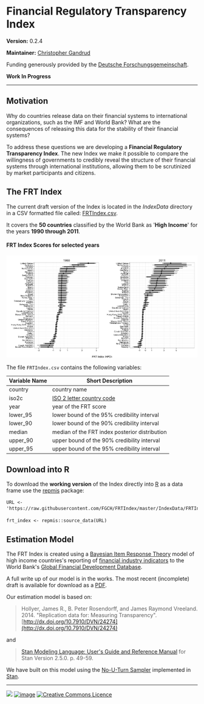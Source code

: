 Financial Regulatory Transparency Index
========

**Version:** 0.2.4

**Maintainer:**
[Christopher Gandrud](http://christophergandrud.blogspot.de/p/biocontact.html)

Funding generously provided by the
[Deutsche Forschungsgemeinschaft](http://www.dfg.de/en/).

**Work In Progress**

---

## Motivation

Why do countries release data on their financial systems to international
organizations, such as the IMF and World Bank? What are the consequences of
releasing this data for the stability of their financial systems?

To address these questions we are developing a **Financial Regulatory
Transparency Index**. The new Index we make it possible to compare the
willingness of governments to credibly reveal the structure of their financial
systems through international institutions, allowing them to be scrutinized by
market participants and citizens.

## The FRT Index

The current draft version of the Index is located in the *IndexData* directory
in a CSV formatted file called:
[FRTIndex.csv](https://raw.githubusercontent.com/FGCH/FRTIndex/master/IndexData/FRTIndex.csv).

It covers the **50 countries** classified by the World Bank as
'**High Income**' for the years **1990 through 2011**.

#### FRT Index Scores for selected years

![FRT Overview](FRT_overview.png)

The file `FRTIndex.csv` contains the following variables:

| Variable Name | Short Description                              |
| ------------- | ---------------------------------------------- |
| country       | country name                                   |
| iso2c         | [ISO 2 letter country code](http://en.wikipedia.org/wiki/ISO_3166-1_alpha-2) |
| year          | year of the FRT score                          |
| lower_95      | lower bound of the 95% credibility interval    |
| lower_90      | lower bound of the 90% credibility interval    |
| median        | median of the FRT index posterior distribution |
| upper_90      | upper bound of the 90% credibility interval    |
| upper_95      | upper bound of the 95% credibility interval    |

## Download into R

To download the **working version** of the Index directly into
[R](http://www.r-project.org/) as a data frame use the
[repmis](http://cran.r-project.org/web/packages/repmis/index.html) package:

```{S}
URL <- 'https://raw.githubusercontent.com/FGCH/FRTIndex/master/IndexData/FRTIndex.csv'

frt_index <- repmis::source_data(URL)
```

## Estimation Model

The FRT Index is created using a
[Bayesian Item Response Theory](http://en.wikipedia.org/wiki/Item_response_theory)
model of high income countries's reporting of [financial industry indicators](https://github.com/FGCH/FRTIndex/blob/master/source/IndicatorDescript/IncludedIndicators.csv)
to the World Bank's
[Global Financial Development Database](http://data.worldbank.org/data-catalog/global-financial-development).

A full write up of our model is in the works. The most recent (incomplete) draft
is available for download as a
[PDF](https://github.com/FGCH/FRTIndex/blob/master/paper/FRTIndexPaper.pdf?raw=true).

Our estimation model is based on:

> Hollyer, James R., B. Peter Rosendorff, and James Raymond Vreeland. 2014.
"Replication data for: Measuring Transparency".
[http://dx.doi.org/10.7910/DVN/24274](http://dx.doi.org/10.7910/DVN/24274)

and

> [Stan Modeling Language: User's Guide and Reference Manual](http://mc-stan.org/manual.html)
for Stan Version 2.5.0. p. 49-59.

We have built on this model using the
[No-U-Turn Sampler](http://arxiv.org/abs/1111.4246) implemented in
[Stan](http://mc-stan.org/).

---

<a href="http://www.dfg.de/en/"><img src="http://fgch.github.io/amc-site/img/dfg.png"/></a> <a href="http://nadrosia.tumblr.com/post/53520500877/made-in-berlin-badge-update"><img alt="image" src="http://media.tumblr.com/023c285c14ef01953d3b67ffe789004d/tumblr_inline_mor1uu2OOZ1qz4rgp.png" height = "50"></a> <a rel="license" href="http://creativecommons.org/licenses/by-sa/4.0/"><img alt="Creative Commons Licence" style="border-width:0" src="http://i.creativecommons.org/l/by-sa/4.0/88x31.png" height = "40" /></a>
